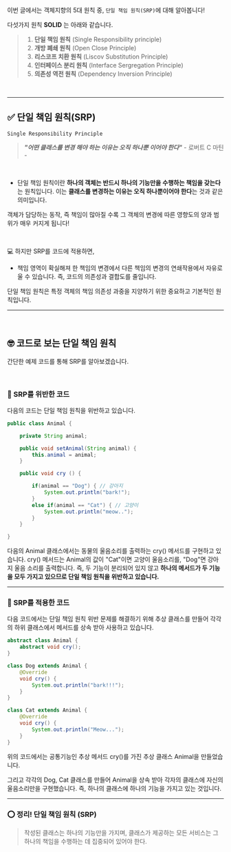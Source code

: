이번 글에서는 객체지향의 5대 원칙 중, ``단일 책임 원칙(SRP)``에 대해 알아봅니다!

다섯가지 원칙 **SOLID** 는 아래와 같습니다.

>1. **단일 책임 원칙** (Single Responsibility principle)
>2. **개방 폐쇄 원칙** (Open Close Principle)
>3. **리스코프 치환 원칙** (Liscov Substitution Principle)
>4. **인터페이스 분리 원칙** (Interface Sergregation Principle)
>5. **의존성 역전 원칙** (Dependency Inversion Principle)

<br>

---

## ✅ 단일 책임 원칙(SRP)
``Single Responsibility Principle``

> _**"어떤 클래스를 변경 해야 하는 이유는 오직 하나뿐 이어야 한다"**_
	- 로버트 C 마틴 -

<br>

- 단일 책임 원칙이란 **하나의 객체는 반드시 하나의 기능만을 수행하는 책임을 갖는다**는 원칙입니다. 이는 **클래스를 변경하는 이유는 오직 하나뿐이어야 한다**는 것과 같은 의미입니다.

객체가 담당하는 동작, 즉 책임이 많아질 수록 그 객체의 변경에 따른 영향도의 양과 범위가 매우 커지게 됩니다!

<br>

💻 하지만 SRP를 코드에 적용하면,

- 책임 영역이 확실해져 한 책임의 변경에서 다른 책임의 변경의 연쇄작용에서 자유로울 수 있습니다. 즉, 코드의 의존성과 결합도를 줄입니다.


단일 책임 원칙은 특정 객체의 책임 의존성 과중을 지양하기 위한 중요하고 기본적인 원칙입니다.

---

<br>

## 🤓 코드로 보는 단일 책임 원칙

간단한 예제 코드를 통해 SRP를 알아보겠습니다.

<br>

### 🎐 SRP를 위반한 코드

다음의 코드는 단일 책임 원칙을 위반하고 있습니다.

```java
public class Animal {

    private String animal;

    public void setAnimal(String animal) {
        this.animal = animal;
    }

    public void cry () {

        if(animal == "Dog") { // 강아지
            System.out.println("bark!");
        }
        else if(animal == "Cat") { // 고양이
            System.out.println("meow..");
        }
    }

}
```
다음의 Animal 클래스에서는 동물의 울음소리를 출력하는 cry() 메서드를 구현하고 있습니다. cry() 메서드는 Animal의 값이 "Cat"이면 고양이 울음소리를, "Dog"면 강아지 울음 소리를 출력합니다. 즉, 두 기능이 분리되어 있지 않고 **하나의 메서드가 두 기능을 모두 가지고 있으므로 단일 책임 원칙을 위반하고 있습니다.**

---

### 🎐 SRP를 적용한 코드

다음 코드에서는 단일 책임 원칙 위반 문제를 해결하기 위해 추상 클래스를 만들어 각각의 하위 클래스에서 메서드를 상속 받아 사용하고 있습니다.


```java
abstract class Animal {
    abstract void cry();
}

class Dog extends Animal {
    @Override
    void cry() {
        System.out.println("bark!!!");
    }
}

class Cat extends Animal {
    @Override
    void cry() {
        System.out.println("Meow...");
    }
}

```

위의 코드에서는 공통기능인 추상 메서드 cry()를 가진 추상 클래스 Animal을 만들었습니다.

그리고 각각의 Dog, Cat 클래스를 만들어 Animal을 상속 받아 각자의 클래스에 자신의 울음소리만을 구현했습니다. 즉, 하나의 클래스에 하나의 기능을 가지고 있는 것입니다.

---

### ⭕️ 정리! 단일 책임 원칙 (SRP)
>작성된 클래스는 하나의 기능만을 가지며, 클래스가 제공하는 모든 서비스는 그 하나의 책임을 수행하는 데 집중되어 있어야 한다.

